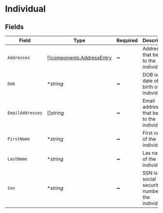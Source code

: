 # Individual


## Fields

| Field                                                                | Type                                                                 | Required                                                             | Description                                                          | Example                                                              |
| -------------------------------------------------------------------- | -------------------------------------------------------------------- | -------------------------------------------------------------------- | -------------------------------------------------------------------- | -------------------------------------------------------------------- |
| `Addresses`                                                          | [][components.AddressEntry](../../models/components/addressentry.md) | :heavy_minus_sign:                                                   | Addresses that belong to the individual.                             |                                                                      |
| `Dob`                                                                | **string*                                                            | :heavy_minus_sign:                                                   | DOB is the date of birth of the individual.                          | 2024-05-02 00:00:00 +0000 UTC                                        |
| `EmailAddresses`                                                     | []*string*                                                           | :heavy_minus_sign:                                                   | Email addresses that belong to the individual.                       |                                                                      |
| `FirstName`                                                          | **string*                                                            | :heavy_minus_sign:                                                   | First name of the individual.                                        | Tod                                                                  |
| `LastName`                                                           | **string*                                                            | :heavy_minus_sign:                                                   | Las name of the individual.                                          | Weedall                                                              |
| `Ssn`                                                                | **string*                                                            | :heavy_minus_sign:                                                   | SSN is the social security number of the individual.                 | 265228370                                                            |